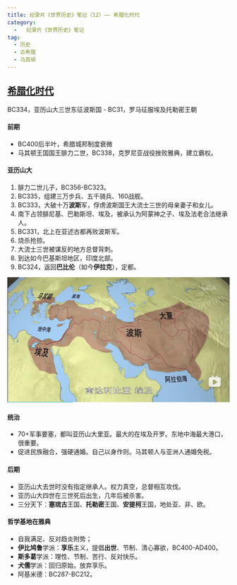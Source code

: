 ```yaml
---
title: 纪录片《世界历史》笔记（12）—— 希腊化时代
category:
  -   纪录片《世界历史》笔记
tag: 
  - 历史
  - 古希腊
  - 马其顿
---
```

## [希腊化时代](https://www.bilibili.com/bangumi/play/ep517679/)


BC334，亚历山大三世东征波斯国 - BC31，罗马征服埃及托勒密王朝

#### 前期
- BC400后半叶，希腊城邦制度衰微
- 马其顿王国国王腓力二世，BC338，克罗尼亚战役挫败雅典，建立霸权。

#### 亚历山大
1. 腓力二世儿子，BC356-BC323。
1. BC335，组建三万步兵、五千骑兵、160战舰。
2. BC333，大破十万**波斯**军，俘虏波斯国王大流士三世的母亲妻子和女儿。
4. 南下占领腓尼基、巴勒斯坦、埃及，被承认为阿蒙神之子、埃及法老合法继承人。
5. BC331，北上在亚述古都再败波斯军。
6. 烧杀抢掠。
7. 大流士三世被谋反的地方总督背刺。
8. 到达如今巴基斯坦地区，印度北部。
9. BC324，返回**巴比伦**（如今**伊拉克**），定都。


![](./map.png "马其顿版图")

#### 统治
- 70+军事要塞，都叫亚历山大里亚。最大的在埃及开罗。东地中海最大港口，很重要。
- 促进民族融合，强硬通婚。自己以身作则。马其顿人与亚洲人通婚免税。

#### 后期
- 亚历山大去世时没有指定继承人。权力真空，总督相互攻伐。
- 亚历山大四世在三世死后出生，几年后被杀害。
- 三分天下：**塞琉古**王国、**托勒密**王国、**安提柯**王国，地处亚、非、欧。



#### 哲学基地在雅典
- 自我满足、反对趋炎附势；
- **伊比鸠鲁**学派：**享乐**主义，提倡**出世**、节制、清心寡欲，BC400-AD400。
- **斯多葛**学派：理性、节制、苦行、反对快乐。
- **犬儒**学派：回归原始，放弃享乐。
- 阿基米德：BC287-BC212。